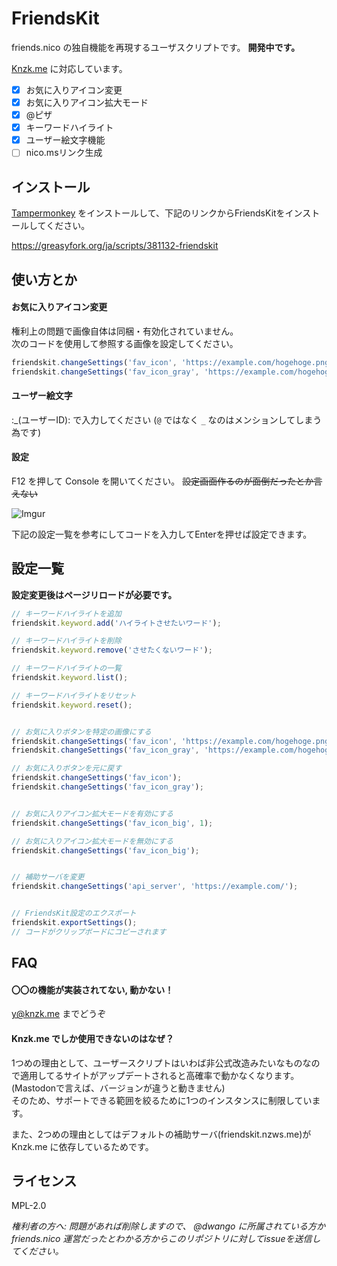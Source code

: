 # FriendsKit

friends.nico の独自機能を再現するユーザスクリプトです。 **開発中です。**

[Knzk.me](https://knzk.me/) に対応しています。

- [x] お気に入りアイコン変更
- [x] お気に入りアイコン拡大モード
- [x] @ピザ
- [x] キーワードハイライト
- [x] ユーザー絵文字機能
- [ ] nico.msリンク生成

## インストール

[Tampermonkey](https://chrome.google.com/webstore/detail/tampermonkey/dhdgffkkebhmkfjojejmpbldmpobfkfo?hl=ja) をインストールして、下記のリンクからFriendsKitをインストールしてください。

https://greasyfork.org/ja/scripts/381132-friendskit

## 使い方とか

#### お気に入りアイコン変更

権利上の問題で画像自体は同梱・有効化されていません。   
次のコードを使用して参照する画像を設定してください。
```javascript
friendskit.changeSettings('fav_icon', 'https://example.com/hogehoge.png(ここのURLをいじる)'); // アクティブ(明るい方) の画像URLを指定
friendskit.changeSettings('fav_icon_gray', 'https://example.com/hogehoge-gray.png(ここのURLをいじる)'); // 暗い方 の画像URLを指定
```

#### ユーザー絵文字

:_(ユーザーID): で入力してください (`@` ではなく `_` なのはメンションしてしまう為です)

#### 設定

F12 を押して Console を開いてください。 ~~設定画面作るのが面倒だったとか言えない~~

![Imgur](https://i.imgur.com/BiSrNsr.png)

下記の設定一覧を参考にしてコードを入力してEnterを押せば設定できます。

## 設定一覧

**設定変更後はページリロードが必要です。**

```javascript
// キーワードハイライトを追加
friendskit.keyword.add('ハイライトさせたいワード');

// キーワードハイライトを削除
friendskit.keyword.remove('させたくないワード');

// キーワードハイライトの一覧
friendskit.keyword.list();

// キーワードハイライトをリセット
friendskit.keyword.reset();


// お気に入りボタンを特定の画像にする
friendskit.changeSettings('fav_icon', 'https://example.com/hogehoge.png(ここのURLをいじる)'); // アクティブ(明るい方) の画像URLを指定
friendskit.changeSettings('fav_icon_gray', 'https://example.com/hogehoge-gray.png(ここのURLをいじる)'); // 暗い方 の画像URLを指定

// お気に入りボタンを元に戻す
friendskit.changeSettings('fav_icon');
friendskit.changeSettings('fav_icon_gray');


// お気に入りアイコン拡大モードを有効にする
friendskit.changeSettings('fav_icon_big', 1);

// お気に入りアイコン拡大モードを無効にする
friendskit.changeSettings('fav_icon_big');


// 補助サーバを変更
friendskit.changeSettings('api_server', 'https://example.com/');


// FriendsKit設定のエクスポート
friendskit.exportSettings();
// コードがクリップボードにコピーされます
```

## FAQ

#### 〇〇の機能が実装されてない, 動かない！

[y@knzk.me](https://knzk.me/@y) までどうぞ

#### Knzk.me でしか使用できないのはなぜ？

1つめの理由として、ユーザースクリプトはいわば非公式改造みたいなものなので適用してるサイトがアップデートされると高確率で動かなくなります。(Mastodonで言えば、バージョンが違うと動きません)   
そのため、サポートできる範囲を絞るために1つのインスタンスに制限しています。

また、2つめの理由としてはデフォルトの補助サーバ(friendskit.nzws.me)が Knzk.me に依存しているためです。

## ライセンス

MPL-2.0

*権利者の方へ: 問題があれば削除しますので、 @dwango に所属されている方か friends.nico 運営だったとわかる方からこのリポジトリに対してissueを送信してください。*